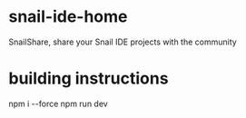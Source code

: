 # snail-ide-home
SnailShare, share your Snail IDE projects with the community

# building instructions
npm i --force
npm run dev
